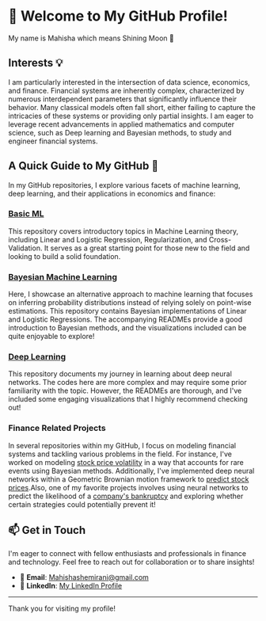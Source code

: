 # 👋 Welcome to My GitHub Profile!
My name is Mahisha which means Shining Moon 🌙

## Interests 💡
I am particularly interested in the intersection of data science, economics, and finance. Financial systems are inherently complex, characterized by numerous interdependent parameters that significantly influence their behavior. Many classical models often fall short, either failing to capture the intricacies of these systems or providing only partial insights. I am eager to leverage recent advancements in applied mathematics and computer science, such as Deep learning and Bayesian methods, to study and engineer financial systems.

## A Quick Guide to My GitHub 🚀

In my GitHub repositories, I explore various facets of machine learning, deep learning, and their applications in economics and finance:

### [Basic ML](https://github.com/Mahishashemirani/Basic-ML)
This repository covers introductory topics in Machine Learning theory, including Linear and Logistic Regression, Regularization, and Cross-Validation. It serves as a great starting point for those new to the field and looking to build a solid foundation.

### [Bayesian Machine Learning](https://github.com/Mahishashemirani/Bayesian-Machine-Learning)
Here, I showcase an alternative approach to machine learning that focuses on inferring probability distributions instead of relying solely on point-wise estimations. This repository contains Bayesian implementations of Linear and Logistic Regressions. The accompanying READMEs provide a good introduction to Bayesian methods, and the visualizations included can be quite enjoyable to explore!

### [Deep Learning](https://github.com/Mahishashemirani/Deep-Learning)
This repository documents my journey in learning about deep neural networks. The codes here are more complex and may require some prior familiarity with the topic. However, the READMEs are thorough, and I've included some engaging visualizations that I highly recommend checking out!

### Finance Related Projects
In several repositories within my GitHub, I focus on modeling financial systems and tackling various problems in the field. For instance, I've worked on modeling [stock price volatility](https://github.com/Mahishashemirani/Volatility-Analysis-using-Alpha-Stable-Distribution) in a way that accounts for rare events using Bayesian methods. Additionally, I've implemented deep neural networks within a Geometric Brownian motion framework to [predict stock prices](https://github.com/Mahishashemirani/Stock-Market-Prediction-using-Deep-Geometric-Brownian-Motion).Also, one of my favorite projects involves using neural networks to predict the likelihood of a [company's bankruptcy](https://github.com/Mahishashemirani/Strategy-Analysis-to-Avoid-Bankruptcy-using-Neural-ODEs) and exploring whether certain strategies could potentially prevent it!


## 📫 Get in Touch

I'm eager to connect with fellow enthusiasts and professionals in finance and technology. Feel free to reach out for collaboration or to share insights!

- 📧 **Email**: Mahishashemirani@gmail.com
- 💼 **LinkedIn**: [My LinkedIn Profile](https://www.linkedin.com/in/Mahisha-shemirani)

---

Thank you for visiting my profile!
